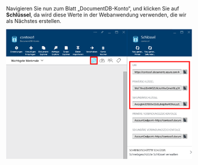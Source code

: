  Navigieren Sie nun zum Blatt „DocumentDB-Konto“, und klicken Sie auf **Schlüssel**, da wird diese Werte in der Webanwendung verwenden, die wir als Nächstes erstellen.

![Screenshot des Azure-Portals mit einem DocumentDB-Konto, bei dem die Schaltfläche „Schlüssel“ auf dem Blatt „DocumentDB-Konto“ hervorgehoben ist, und auf dem Blatt „Schlüssel“ die Werte URI, PRIMÄRSCHLÜSSEL und SEKUNDÄRSCHLÜSSEL hervorgehoben sind](./media/documentdb-keys/keys.png)



<!--HONumber=Nov16_HO2-->


